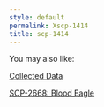 ```yaml
---
style: default
permalink: Xscp-1414
title: scp-1414
---
```

You may also like:

[Collected Data](http://scp-wiki.net/collected-data)

[SCP-2668: Blood Eagle](http://scp-wiki.net/scp-2668)
